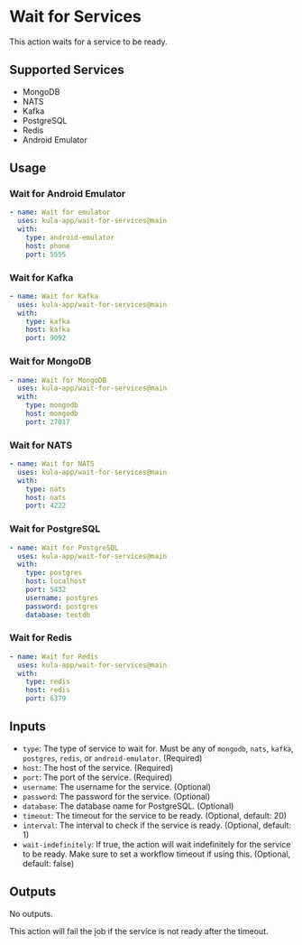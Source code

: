 # Wait for Services

This action waits for a service to be ready.

## Supported Services

- MongoDB
- NATS
- Kafka
- PostgreSQL
- Redis
- Android Emulator

## Usage

### Wait for Android Emulator

```yaml
- name: Wait for emulator
  uses: kula-app/wait-for-services@main
  with:
    type: android-emulator
    host: phone
    port: 5555
```

### Wait for Kafka

```yaml
- name: Wait for Kafka
  uses: kula-app/wait-for-services@main
  with:
    type: kafka
    host: kafka
    port: 9092
```

### Wait for MongoDB

```yaml
- name: Wait for MongoDB
  uses: kula-app/wait-for-services@main
  with:
    type: mongodb
    host: mongodb
    port: 27017
```

### Wait for NATS

```yaml
- name: Wait for NATS
  uses: kula-app/wait-for-services@main
  with:
    type: nats
    host: nats
    port: 4222
```

### Wait for PostgreSQL

```yaml
- name: Wait for PostgreSQL
  uses: kula-app/wait-for-services@main
  with:
    type: postgres
    host: localhost
    port: 5432
    username: postgres
    password: postgres
    database: testdb
```

### Wait for Redis

```yaml
- name: Wait for Redis
  uses: kula-app/wait-for-services@main
  with:
    type: redis
    host: redis
    port: 6379
```

## Inputs

- `type`: The type of service to wait for. Must be any of `mongodb`, `nats`, `kafka`, `postgres`, `redis`, or `android-emulator`. (Required)
- `host`: The host of the service. (Required)
- `port`: The port of the service. (Required)
- `username`: The username for the service. (Optional)
- `password`: The password for the service. (Optional)
- `database`: The database name for PostgreSQL. (Optional)
- `timeout`: The timeout for the service to be ready. (Optional, default: 20)
- `interval`: The interval to check if the service is ready. (Optional, default: 1)
- `wait-indefinitely`: If true, the action will wait indefinitely for the service to be ready. Make sure to set a workflow timeout if using this. (Optional, default: false)

## Outputs

No outputs.

This action will fail the job if the service is not ready after the timeout.
